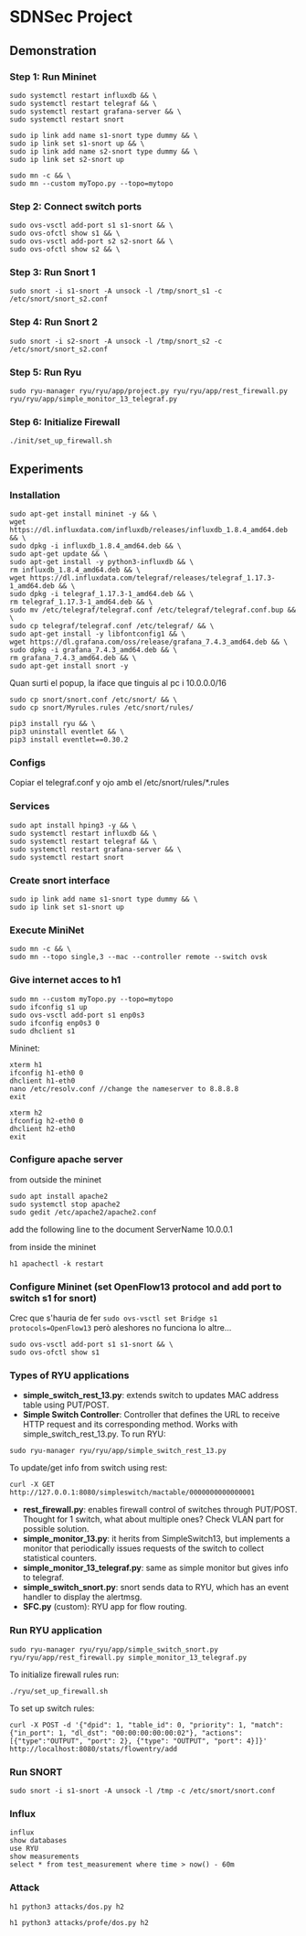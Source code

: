 # SDNSec Project

## Demonstration

### Step 1: Run Mininet

```
sudo systemctl restart influxdb && \
sudo systemctl restart telegraf && \
sudo systemctl restart grafana-server && \
sudo systemctl restart snort
```

```
sudo ip link add name s1-snort type dummy && \
sudo ip link set s1-snort up && \
sudo ip link add name s2-snort type dummy && \
sudo ip link set s2-snort up
```

```
sudo mn -c && \
sudo mn --custom myTopo.py --topo=mytopo
```

### Step 2: Connect switch ports

```
sudo ovs-vsctl add-port s1 s1-snort && \
sudo ovs-ofctl show s1 && \
sudo ovs-vsctl add-port s2 s2-snort && \
sudo ovs-ofctl show s2 && \
```

### Step 3: Run Snort 1

```
sudo snort -i s1-snort -A unsock -l /tmp/snort_s1 -c /etc/snort/snort_s2.conf
```

### Step 4: Run Snort 2

```
sudo snort -i s2-snort -A unsock -l /tmp/snort_s2 -c /etc/snort/snort_s2.conf
```

### Step 5: Run Ryu

```
sudo ryu-manager ryu/ryu/app/project.py ryu/ryu/app/rest_firewall.py ryu/ryu/app/simple_monitor_13_telegraf.py
```

### Step 6: Initialize Firewall

```
./init/set_up_firewall.sh
```

## Experiments

### Installation

```
sudo apt-get install mininet -y && \
wget https://dl.influxdata.com/influxdb/releases/influxdb_1.8.4_amd64.deb && \
sudo dpkg -i influxdb_1.8.4_amd64.deb && \
sudo apt-get update && \
sudo apt-get install -y python3-influxdb && \
rm influxdb_1.8.4_amd64.deb && \
wget https://dl.influxdata.com/telegraf/releases/telegraf_1.17.3-1_amd64.deb && \
sudo dpkg -i telegraf_1.17.3-1_amd64.deb && \
rm telegraf_1.17.3-1_amd64.deb && \
sudo mv /etc/telegraf/telegraf.conf /etc/telegraf/telegraf.conf.bup && \
sudo cp telegraf/telegraf.conf /etc/telegraf/ && \
sudo apt-get install -y libfontconfig1 && \
wget https://dl.grafana.com/oss/release/grafana_7.4.3_amd64.deb && \
sudo dpkg -i grafana_7.4.3_amd64.deb && \
rm grafana_7.4.3_amd64.deb && \
sudo apt-get install snort -y
```

Quan surti el popup, la iface que tinguis al pc i 10.0.0.0/16

```
sudo cp snort/snort.conf /etc/snort/ && \
sudo cp snort/Myrules.rules /etc/snort/rules/
```

```
pip3 install ryu && \
pip3 uninstall eventlet && \
pip3 install eventlet==0.30.2
```

### Configs

Copiar el telegraf.conf y ojo amb el /etc/snort/rules/*.rules

### Services

```
sudo apt install hping3 -y && \
sudo systemctl restart influxdb && \
sudo systemctl restart telegraf && \
sudo systemctl restart grafana-server && \
sudo systemctl restart snort
```

### Create snort interface

```
sudo ip link add name s1-snort type dummy && \
sudo ip link set s1-snort up
```

### Execute MiniNet

```
sudo mn -c && \
sudo mn --topo single,3 --mac --controller remote --switch ovsk
```

### Give internet acces to h1
```
sudo mn --custom myTopo.py --topo=mytopo
sudo ifconfig s1 up
sudo ovs-vsctl add-port s1 enp0s3
sudo ifconfig enp0s3 0
sudo dhclient s1 
```
Mininet:
```
xterm h1
ifconfig h1-eth0 0
dhclient h1-eth0 
nano /etc/resolv.conf //change the nameserver to 8.8.8.8
exit
```
```
xterm h2
ifconfig h2-eth0 0
dhclient h2-eth0 
exit
```

### Configure apache server
from outside the mininet
```
sudo apt install apache2
sudo systemctl stop apache2
sudo gedit /etc/apache2/apache2.conf
```
add the following line to the document ServerName 10.0.0.1

from inside the mininet
```
h1 apachectl -k restart
```

### Configure Mininet (set OpenFlow13 protocol and add port to switch s1 for snort)

Crec que s'hauria de fer `sudo ovs-vsctl set Bridge s1 protocols=OpenFlow13` però aleshores no funciona lo altre...

```
sudo ovs-vsctl add-port s1 s1-snort && \
sudo ovs-ofctl show s1
```
### Types of RYU applications

* **simple_switch_rest_13.py**: extends switch to updates MAC address table using PUT/POST.
* **Simple Switch Controller**: Controller that defines the URL to receive HTTP request and its corresponding method. Works with simple_switch_rest_13.py.
To run RYU:
```
sudo ryu-manager ryu/ryu/app/simple_switch_rest_13.py
```
To update/get info from switch using rest:
```
curl -X GET http://127.0.0.1:8080/simpleswitch/mactable/0000000000000001
```
* **rest_firewall.py**: enables firewall control of switches through PUT/POST. Thought for 1 switch, what about multiple ones? Check VLAN part for possible solution.
* **simple_monitor_13.py**: it herits from SimpleSwitch13, but implements a monitor that periodically issues requests of the switch to collect statistical counters.
* **simple_monitor_13_telegraf.py**: same as simple monitor but gives info to telegraf.
* **simple_switch_snort.py**: snort sends data to RYU, which has an event handler to display the alertmsg.
* **SFC.py** (custom): RYU app for flow routing.


### Run RYU application


```
sudo ryu-manager ryu/ryu/app/simple_switch_snort.py ryu/ryu/app/rest_firewall.py simple_monitor_13_telegraf.py
```
To initialize firewall rules run:
```
./ryu/set_up_firewall.sh
```
To set up switch rules:
```
curl -X POST -d '{"dpid": 1, "table_id": 0, "priority": 1, "match": {"in_port": 1, "dl_dst": "00:00:00:00:00:02"}, "actions": [{"type":"OUTPUT", "port": 2}, {"type": "OUTPUT", "port": 4}]}' http://localhost:8080/stats/flowentry/add
```

### Run SNORT

```
sudo snort -i s1-snort -A unsock -l /tmp -c /etc/snort/snort.conf
```

### Influx

```
influx
show databases
use RYU
show measurements
select * from test_measurement where time > now() - 60m
```

### Attack

```
h1 python3 attacks/dos.py h2
```
```
h1 python3 attacks/profe/dos.py h2
```
